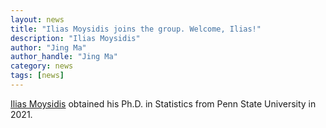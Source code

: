 ```yaml
---
layout: news
title: "Ilias Moysidis joins the group. Welcome, Ilias!"
description: "Ilias Moysidis"
author: "Jing Ma"
author_handle: "Jing Ma"
category: news
tags: [news]
---
```


[Ilias Moysidis](https://www.linkedin.com/in/iliasmoysidis/) obtained his Ph.D. in Statistics from Penn State University in 2021. 